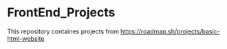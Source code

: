 # FrontEnd_Projects
This repository containes projects from https://roadmap.sh/projects/basic-html-website 
